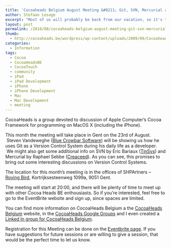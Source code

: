 ```yaml
---
title: 'Cocoaheads Belgium August Meeting &#8211; Git, SVN, Mercurial and others'
author: Stefaan Lesage
excerpt: "Most of us will probably be back from our vacation, so it's time to meet up again, learn something about Version Control Systems and show each-other our awesome apps !"
layout: post
permalink: /2010/08/cocoaheads-belgium-august-meeting-git-svn-mercurial-and-others/
thumb:
  - http://cocoaheads.be/wordpress/wp-content/uploads/2009/09/CocoaheadsBE.png
categories:
  - Information
tags:
  - Cocoa
  - CocoaHeadsBE
  - CocoaTouch
  - community
  - iPad
  - iPad Development
  - iPhone
  - iPhone Development
  - Mac
  - Mac Development
  - meeting
---
```

CocoaHeads is a group devoted to discussion of Apple Computer&#8217;s Cocoa Framework for programming on MacOS X (including the iPhone). 

This month the meeting will take place in Gent on the 23rd of August.  Steven Vandeweghe ([Blue Crowbar Software][1]) will be showing us how he uses Git as a Version Control System during his daily life as a developer.  We might also get some additional info on SVN by Eric Bariaux ([TinSys][2]) and Mercurial by Raphael Sebbe ([Creaceed][3]). As you can see, this promises to bring out some interesting discussions on Version Control Systems.

The location for this month&#8217;s meeting is in the offices of SHPArtners &#8211; [Roving Bird][4], Kortrijksesteenweg 1099a, 9051 Gent.

The meeting will start at 20:00, and there will be plenty of time to meet up with other Cocoa Heads BE enthousiasts. So if you&#8217;re interested, feel free to go to the EventBrite website and sign up, since spaces are limited.

You can find more information on CocoaHeads Belgium a the [CocoaHeads Belgium][5] website, in the [CocoaHeads Google Groups][6] and I even created a [Linked In group for CocoaHeads Belgium][7].

Registration for this Meeting can be done on the [Eventbrite page][8]. If you have suggestions for future sessions or are willing to give a session, that would be the perfect time to let us know.

 [1]: http://bluecrowbar.com/ "Blue Crowbar Software"
 [2]: http://tinsys.com "TinSys"
 [3]: http://creaceed.com/ "Creaceed"
 [4]: http://www.rovingbird.com/nl/home/ "Roving Bird"
 [5]: http://bit.ly/65IVVW "CocoaHeads Belgium"
 [6]: http://groups.google.com/group/cocoaheadsbe
 [7]: http://www.linkedin.com/groups?gid=2342382&trk=hb_side_g
 [8]: http://bit.ly/ccWjJx